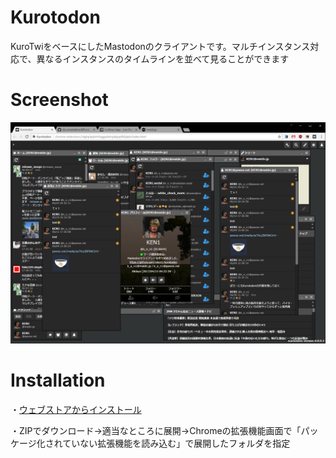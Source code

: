 Kurotodon
=============

KuroTwiをベースにしたMastodonのクライアントです。マルチインスタンス対応で、異なるインスタンスのタイムラインを並べて見ることができます

Screenshot
=============

![Screenshot](./images/screenshot.png)

Installation
=============
・[ウェブストアからインストール](https://chrome.google.com/webstore/detail/kurotodon/fandjchmgmejjcjcedgeoileeibjndbb)  
  
・ZIPでダウンロード→適当なところに展開→Chromeの拡張機能画面で「パッケージ化されていない拡張機能を読み込む」で展開したフォルダを指定  
